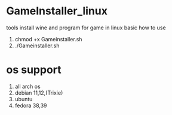 # GameInstaller_linux
tools install wine and program for game in linux basic
how to use

1.   chmod +x Gameinstaller.sh
2.   ./Gameinstaller.sh

# os support 
1. all arch os
2. debian 11,12,(Trixie)
3. ubuntu
4. fedora 38,39
